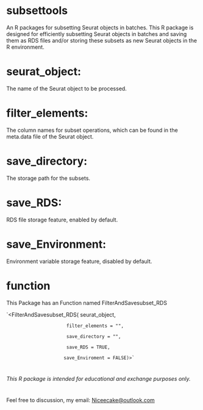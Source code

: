 # subsettools
An R packages for subsetting Seurat objects in batches.
This R package is designed for efficiently subsetting Seurat objects in batches and saving them as RDS files
and/or storing these subsets as new Seurat objects in the R environment.
# seurat_object:
The name of the Seurat object to be processed.
# filter_elements: 
The column names for subset operations, which can be found in the meta.data file of the Seurat object.
# save_directory: 
The storage path for the subsets.
# save_RDS:
RDS file storage feature, enabled by default.
# save_Environment: 
Environment variable storage feature, disabled by default.
# function
This Package has an Function named FilterAndSavesubset_RDS

`<FilterAndSavesubset_RDS(
                          seurat_object,

                          filter_elements = "",
                        
                          save_directory = "",
                        
                          save_RDS = TRUE,
                        
                         save_Enviroment = FALSE)>`
# 
*This R package is intended for educational and exchange purposes only.*
#
Feel free to discussion, my email: Niceecake@outlook.com

